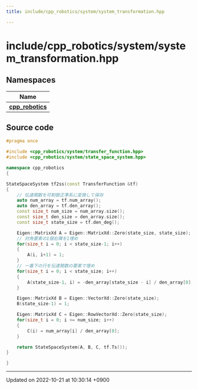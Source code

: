 ```yaml
---
title: include/cpp_robotics/system/system_transformation.hpp

---
```


# include/cpp_robotics/system/system_transformation.hpp



## Namespaces

| Name           |
| -------------- |
| **[cpp_robotics](/cpp_robotics/doxybook/Namespaces/namespacecpp__robotics/)**  |




## Source code

```cpp
#pragma once

#include <cpp_robotics/system/transfer_function.hpp>
#include <cpp_robotics/system/state_space_system.hpp>

namespace cpp_robotics
{

StateSpaceSystem tf2ss(const TransferFunction &tf)
{
    // 伝達関数を可制御正準系に変換して保存
    auto num_array = tf.num_array();
    auto den_array = tf.den_array();
    const size_t num_size = num_array.size();
    const size_t den_size = den_array.size();
    const size_t state_size = tf.den_deg();

    Eigen::MatrixXd A = Eigen::MatrixXd::Zero(state_size, state_size);
    // 対角要素の1個右隣を1埋め
    for(size_t i = 0; i < state_size-1; i++)
    {
        A(i, i+1) = 1;
    }
    // 一番下の行を伝達関数の要素で埋め
    for(size_t i = 0; i < state_size; i++)
    {
        A(state_size-1, i) = -den_array[state_size - i] / den_array[0];
    }

    Eigen::MatrixXd B = Eigen::VectorXd::Zero(state_size);
    B(state_size-1) = 1;

    Eigen::MatrixXd C = Eigen::RowVectorXd::Zero(state_size);
    for(size_t i = 0; i <= num_size; i++)
    {
        C(i) = num_array[i] / den_array[0];
    }

    return StateSpaceSystem(A, B, C, tf.Ts());
}

}
```


-------------------------------

Updated on 2022-10-21 at 10:30:14 +0900
